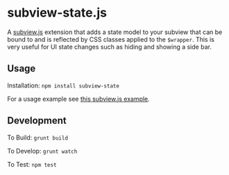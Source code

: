 subview-state.js
================

A [subview.js](https://github.com/bpeacock/subview.js) extension that adds a state model to your subview that can be bound to and is reflected by CSS classes applied to the `$wrapper`. This is very useful for UI state changes such as hiding and showing a side bar.

Usage
-----

Installation: `npm install subview-state`

For a usage example see [this subview.js example](https://github.com/bpeacock/subview.js/blob/master/examples/example.js).

Development
-----------

To Build: `grunt build`

To Develop: `grunt watch`

To Test: `npm test`
